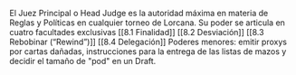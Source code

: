 El Juez Principal o Head Judge es la autoridad máxima en materia de Reglas y Políticas en cualquier torneo de Lorcana. Su poder se articula en cuatro facultades exclusivas
[[8.1 Finalidad]]
[[8.2 Desviación]]
[[8.3 Rebobinar (“Rewind”)]]
[[8.4 Delegación]]
Poderes menores: emitir proxys por cartas dañadas, instrucciones para la entrega de las listas de mazos y decidir el tamaño de "pod" en un Draft.